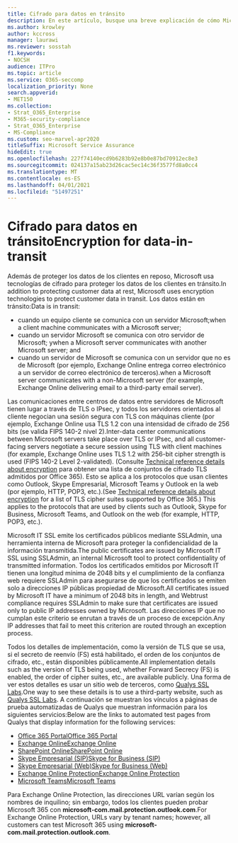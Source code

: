 ```yaml
---
title: Cifrado para datos en tránsito
description: En este artículo, busque una breve explicación de cómo Microsoft cifra los datos de cliente de Microsoft 365 en tránsito.
ms.author: krowley
author: kccross
manager: laurawi
ms.reviewer: sosstah
f1.keywords:
- NOCSH
audience: ITPro
ms.topic: article
ms.service: O365-seccomp
localization_priority: None
search.appverid:
- MET150
ms.collection:
- Strat_O365_Enterprise
- M365-security-compliance
- Strat_O365_Enterprise
- MS-Compliance
ms.custom: seo-marvel-apr2020
titleSuffix: Microsoft Service Assurance
hideEdit: true
ms.openlocfilehash: 227f74140ecd9b6283b92e8b0e87bd70912ec8e3
ms.sourcegitcommit: 024137a15ab23d26cac5ec14c36f3577fd8a0cc4
ms.translationtype: MT
ms.contentlocale: es-ES
ms.lasthandoff: 04/01/2021
ms.locfileid: "51497251"
---
```

# <a name="encryption-for-data-in-transit"></a><span data-ttu-id="59933-103">Cifrado para datos en tránsito</span><span class="sxs-lookup"><span data-stu-id="59933-103">Encryption for data-in-transit</span></span>

<span data-ttu-id="59933-104">Además de proteger los datos de los clientes en reposo, Microsoft usa tecnologías de cifrado para proteger los datos de los clientes en tránsito.</span><span class="sxs-lookup"><span data-stu-id="59933-104">In addition to protecting customer data at rest, Microsoft uses encryption technologies to protect customer data in transit.</span></span> <span data-ttu-id="59933-105">Los datos están en tránsito:</span><span class="sxs-lookup"><span data-stu-id="59933-105">Data is in transit:</span></span>

- <span data-ttu-id="59933-106">cuando un equipo cliente se comunica con un servidor Microsoft;</span><span class="sxs-lookup"><span data-stu-id="59933-106">when a client machine communicates with a Microsoft server;</span></span>
- <span data-ttu-id="59933-107">cuando un servidor Microsoft se comunica con otro servidor de Microsoft; y</span><span class="sxs-lookup"><span data-stu-id="59933-107">when a Microsoft server communicates with another Microsoft server; and</span></span>
- <span data-ttu-id="59933-108">cuando un servidor de Microsoft se comunica con un servidor que no es de Microsoft (por ejemplo, Exchange Online entrega correo electrónico a un servidor de correo electrónico de terceros).</span><span class="sxs-lookup"><span data-stu-id="59933-108">when a Microsoft server communicates with a non-Microsoft server (for example, Exchange Online delivering email to a third-party email server).</span></span>

<span data-ttu-id="59933-109">Las comunicaciones entre centros de datos entre servidores de Microsoft tienen lugar a través de TLS o IPsec, y todos los servidores orientados al cliente negocian una sesión segura con TLS con máquinas cliente (por ejemplo, Exchange Online usa TLS 1.2 con una intensidad de cifrado de 256 bits (se valida FIPS 140-2 nivel 2).</span><span class="sxs-lookup"><span data-stu-id="59933-109">Inter-data center communications between Microsoft servers take place over TLS or IPsec, and all customer-facing servers negotiate a secure session using TLS with client machines (for example, Exchange Online uses TLS 1.2 with 256-bit cipher strength is used (FIPS 140-2 Level 2-validated).</span></span> <span data-ttu-id="59933-110">(Consulte [Technical reference details about encryption](/microsoft-365/compliance/technical-reference-details-about-encryption) para obtener una lista de conjuntos de cifrado TLS admitidos por Office 365). Esto se aplica a los protocolos que usan clientes como Outlook, Skype Empresarial, Microsoft Teams y Outlook en la web (por ejemplo, HTTP, POP3, etc.).</span><span class="sxs-lookup"><span data-stu-id="59933-110">(See [Technical reference details about encryption](/microsoft-365/compliance/technical-reference-details-about-encryption) for a list of TLS cipher suites supported by Office 365.) This applies to the protocols that are used by clients such as Outlook, Skype for Business, Microsoft Teams, and Outlook on the web (for example, HTTP, POP3, etc.).</span></span>

<span data-ttu-id="59933-111">Microsoft IT SSL emite los certificados públicos mediante SSLAdmin, una herramienta interna de Microsoft para proteger la confidencialidad de la información transmitida.</span><span class="sxs-lookup"><span data-stu-id="59933-111">The public certificates are issued by Microsoft IT SSL using SSLAdmin, an internal Microsoft tool to protect confidentiality of transmitted information.</span></span> <span data-ttu-id="59933-112">Todos los certificados emitidos por Microsoft IT tienen una longitud mínima de 2048 bits y el cumplimiento de la confianza web requiere SSLAdmin para asegurarse de que los certificados se emiten solo a direcciones IP públicas propiedad de Microsoft.</span><span class="sxs-lookup"><span data-stu-id="59933-112">All certificates issued by Microsoft IT have a minimum of 2048 bits in length, and Webtrust compliance requires SSLAdmin to make sure that certificates are issued only to public IP addresses owned by Microsoft.</span></span> <span data-ttu-id="59933-113">Las direcciones IP que no cumplan este criterio se enrutan a través de un proceso de excepción.</span><span class="sxs-lookup"><span data-stu-id="59933-113">Any IP addresses that fail to meet this criterion are routed through an exception process.</span></span>

<span data-ttu-id="59933-114">Todos los detalles de implementación, como la versión de TLS que se usa, si el secreto de reenvío (FS) está habilitado, el orden de los conjuntos de cifrado, etc., están disponibles públicamente.</span><span class="sxs-lookup"><span data-stu-id="59933-114">All implementation details such as the version of TLS being used, whether Forward Secrecy (FS) is enabled, the order of cipher suites, etc., are available publicly.</span></span> <span data-ttu-id="59933-115">Una forma de ver estos detalles es usar un sitio web de terceros, como [Qualys SSL Labs](https://www.ssllabs.com).</span><span class="sxs-lookup"><span data-stu-id="59933-115">One way to see these details is to use a third-party website, such as [Qualys SSL Labs](https://www.ssllabs.com).</span></span> <span data-ttu-id="59933-116">A continuación se muestran los vínculos a páginas de prueba automatizadas de Qualys que muestran información para los siguientes servicios:</span><span class="sxs-lookup"><span data-stu-id="59933-116">Below are the links to automated test pages from Qualys that display information for the following services:</span></span>

- [<span data-ttu-id="59933-117">Office 365 Portal</span><span class="sxs-lookup"><span data-stu-id="59933-117">Office 365 Portal</span></span>](https://www.ssllabs.com/ssltest/analyze.html?d=portal.office.com&hideResults=on)
- [<span data-ttu-id="59933-118">Exchange Online</span><span class="sxs-lookup"><span data-stu-id="59933-118">Exchange Online</span></span>](https://www.ssllabs.com/ssltest/analyze.html?d=outlook.office365.com&hideResults=on)
- [<span data-ttu-id="59933-119">SharePoint Online</span><span class="sxs-lookup"><span data-stu-id="59933-119">SharePoint Online</span></span>](https://www.ssllabs.com/ssltest/analyze.html?d=microsoft-my.sharepoint.com&hideResults=on)
- [<span data-ttu-id="59933-120">Skype Empresarial (SIP)</span><span class="sxs-lookup"><span data-stu-id="59933-120">Skype for Business (SIP)</span></span>](https://www.ssllabs.com/ssltest/analyze.html?d=sipdir.online.lync.com)
- [<span data-ttu-id="59933-121">Skype Empresarial (Web)</span><span class="sxs-lookup"><span data-stu-id="59933-121">Skype for Business (Web)</span></span>](https://www.ssllabs.com/ssltest/analyze.html?d=webdir.online.lync.com&hideResults=on)
- [<span data-ttu-id="59933-122">Exchange Online Protection</span><span class="sxs-lookup"><span data-stu-id="59933-122">Exchange Online Protection</span></span>](https://ssl-tools.net/mailservers/microsoft-com.mail.protection.outlook.com)
- [<span data-ttu-id="59933-123">Microsoft Teams</span><span class="sxs-lookup"><span data-stu-id="59933-123">Microsoft Teams</span></span>](https://www.ssllabs.com/ssltest/analyze.html?d=teams.microsoft.com&latest)

<span data-ttu-id="59933-124">Para Exchange Online Protection, las direcciones URL varían según los nombres de inquilino; sin embargo, todos los clientes pueden probar Microsoft 365 con **microsoft-com.mail.protection.outlook.com**.</span><span class="sxs-lookup"><span data-stu-id="59933-124">For Exchange Online Protection, URLs vary by tenant names; however, all customers can test Microsoft 365 using **microsoft-com.mail.protection.outlook.com**.</span></span>
